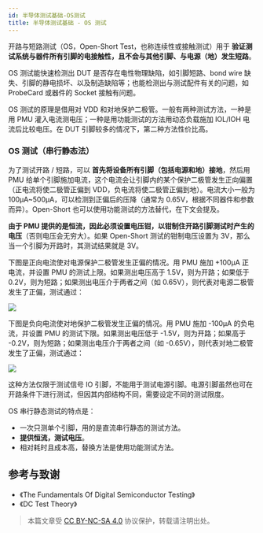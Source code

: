 ```yaml
---
id: 半导体测试基础-OS测试
title: 半导体测试基础 - OS 测试
---
```


开路与短路测试（OS，Open-Short Test，也称连续性或接触测试）用于 **验证测试系统与器件所有引脚的电接触性，且不会与其他引脚、与电源（地）发生短路**。

OS 测试能快速检测出 DUT 是否存在电性物理缺陷，如引脚短路、bond wire 缺失、引脚的静电损坏、以及制造缺陷等；也能检测出与测试配件有关的问题，如 ProbeCard 或器件的 Socket 接触有问题。

OS 测试的原理是借用对 VDD 和对地保护二极管。一般有两种测试方法，一种是用 PMU 灌入电流测电压；一种是用功能测试的方法用动态负载施加 IOL/IOH 电流后比较电压。在 DUT 引脚较多的情况下，第二种方法性价比高。

### OS 测试（串行静态法）

为了测试开路 / 短路，可以 **首先将设备所有引脚（包括电源和地）接地**，然后用 PMU 给单个引脚施加电流，这个电流会让引脚内的某个保护二极管发生正向偏置（正电流将使二极管正偏到 VDD，负电流将使二极管正偏到地）。电流大小一般为 100µA~500µA，可以检测到正偏后的压降（通常为 0.65V，根据不同器件和参数而异）。Open-Short 也可以使用功能测试的方法替代，在下文会提及。

**由于 PMU 提供的是恒流，因此必须设置电压钳，以钳制住开路引脚测试时产生的电压**（否则电压会无穷大）。如果 Open-Short 测试的钳制电压设置为 3V，那么当一个引脚为开路时，其测试结果就是 3V。

下图是正向电流使对电源保护二极管发生正偏的情况。用 PMU 施加 +100µA 正电流，并设置 PMU 的测试上限。如果测出电压高于 1.5V，则为开路；如果低于 0.2V，则为短路；如果测出电压介于两者之间（如 0.65V），则代表对电源二极管发生了正偏，测试通过：

![](https://cos.wiki-power.com/img/20220805165031.png)

下图是负向电流使对地保护二极管发生正偏的情况。用 PMU 施加 -100µA 的负电流，并设置 PMU 的测试下限。如果测出电压低于 -1.5V，则为开路；如果高于 -0.2V，则为短路；如果测出电压介于两者之间（如 -0.65V），则代表对地二极管发生了正偏，测试通过：

![](https://cos.wiki-power.com/img/20220728142155.png)

这种方法仅限于测试信号 IO 引脚，不能用于测试电源引脚。电源引脚虽然也可在开路条件下进行测试，但因其内部结构不同，需要设定不同的测试限度。

OS 串行静态测试的特点是：

- 一次只测单个引脚，用的是直流串行静态的测试方法。
- **提供恒流，测试电压**。
- 相对耗时且成本高，替换方法是使用功能测试方法。

## 参考与致谢

- 《The Fundamentals Of Digital Semiconductor Testing》
- 《DC Test Theory》

> 本篇文章受 [CC BY-NC-SA 4.0](https://creativecommons.org/licenses/by/4.0/deed.zh) 协议保护，转载请注明出处。

